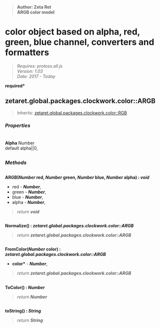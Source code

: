 > __Author: Zeta Ret__  
> __ARGB color model__  
# color object based on alpha, red, green, blue channel, converters and formatters  
> *Requires: protoss.all.js*  
> *Version: 1.03*  
> *Date: 2017 - Today*  

__required*__

## zetaret.global.packages.clockwork.color::ARGB  
> Inherits: [zetaret.global.packages.clockwork.color::RGB](RGB.md)  

### *Properties*  

#  
__Alpha__ Number  
default alpha||0,   


##  
### *Methods*  

##  
__ARGB(*Number* red, *Number* green, *Number* blue, *Number* alpha) : *void*__  
  
- red - __*Number*__,   
- green - __*Number*__,   
- blue - __*Number*__,   
- alpha - __*Number*__,   
> *return __void__*  

##  
__Normalize() : *zetaret.global.packages.clockwork.color::ARGB*__  
  
> *return __zetaret.global.packages.clockwork.color::ARGB__*  

##  
__FromColor(*Number* color) : *zetaret.global.packages.clockwork.color::ARGB*__  
  
- __color*__ - __*Number*__,   
> *return __zetaret.global.packages.clockwork.color::ARGB__*  

##  
__ToColor() : *Number*__  
  
> *return __Number__*  

##  
__toString() : *String*__  
  
> *return __String__*  


